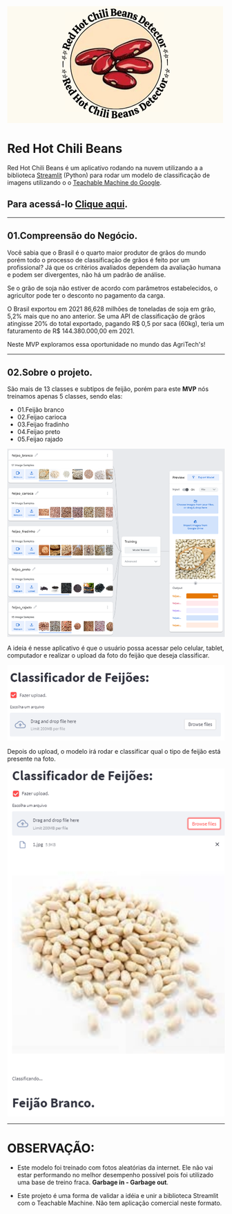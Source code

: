 ![alt text](logo2.png)

# Red Hot Chili Beans

Red Hot Chili Beans é um aplicativo rodando na nuvem utilizando a a biblioteca [Streamlit](https://streamlit.io/) (Python) para rodar um modelo de classificação de imagens utilizando o o [Teachable Machine do Google](https://teachablemachine.withgoogle.com/). 

## Para acessá-lo [Clique aqui](https://share.streamlit.io/guihungaro/beansdetector/main). 

----- 

## 01.Compreensão do Negócio.

Você sabia que o Brasil é o quarto maior produtor de grãos do mundo porém todo o processo de classificação de grãos é feito por um profissional?
Já que os critérios avaliados dependem da avaliação humana e podem ser divergentes, não há um padrão de análise. 

Se o grão de soja não estiver de acordo com parâmetros estabelecidos, o agricultor pode ter o desconto no pagamento da carga.

O Brasil exportou em 2021 86,628 milhões de toneladas de soja em grão, 5,2% mais que no ano anterior. 
Se uma API de classificação de grãos atingisse 20% do total exportado, pagando R$ 0,5 por saca (60kg), teria um faturamento de R$ 144.380.000,00 em 2021.

Neste MVP exploramos essa oportunidade no mundo das AgriTech's!

----

## 02.Sobre o projeto.

São mais de 13 classes e subtipos de feijão, porém para este **MVP** nós treinamos apenas 5 classes, sendo elas:

* 01.Feijão branco
* 02.Feijao carioca
* 03.Feijao fradinho
* 04.Feijao preto
* 05.Feijao rajado

![alt text](training_model.png)

A ideia é nesse aplicativo é que o usuário possa acessar pelo celular, tablet, computador e realizar o upload da foto do feijão que deseja classificar.

![alt text](upload.png)

Depois do upload, o modelo irá rodar e classificar qual o tipo de feijão está presente na foto.

![alt text](feijao.png)

---

# **OBSERVAÇÃO:**

* Este modelo foi treinado com fotos aleatórias da internet. Ele não vai estar performando no melhor desempenho possível pois foi utilizado uma base de treino fraca. **Garbage in - Garbage out**.

* Este projeto é uma forma de validar a idéia e unir a biblioteca Streamlit com o Teachable Machine. Não tem aplicação comercial neste formato.

